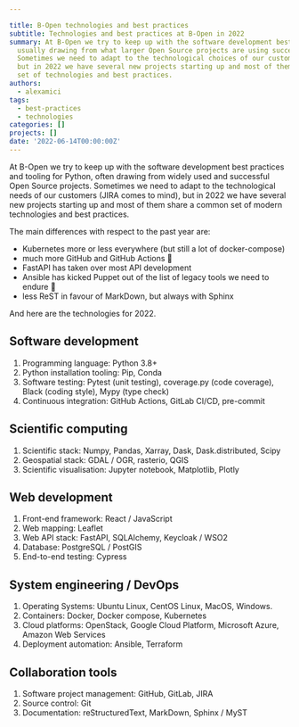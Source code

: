 ```yaml
---

title: B-Open technologies and best practices
subtitle: Technologies and best practices at B-Open in 2022
summary: At B-Open we try to keep up with the software development best practices and tooling,
  usually drawing from what larger Open Source projects are using successfully.
  Sometimes we need to adapt to the technological choices of our customers (JIRA comes to mind),
  but in 2022 we have several new projects starting up and most of them share a common
  set of technologies and best practices.
authors:
  - alexamici
tags:
  - best-practices
  - technologies
categories: []
projects: []
date: '2022-06-14T00:00:00Z'
---
```


At B-Open we try to keep up with the software development best practices and tooling for Python,
often drawing from widely used and successful Open Source projects.
Sometimes we need to adapt to the technological needs of our customers (JIRA comes to mind),
but in 2022 we have several new projects starting up and most of them share a common
set of modern technologies and best practices.

The main differences with respect to the past year are:

- Kubernetes more or less everywhere (but still a lot of docker-compose)
- much more GitHub and GitHub Actions 🎊
- FastAPI has taken over most API development
- Ansible has kicked Puppet out of the list of legacy tools we need to endure 🥳
- less ReST in favour of MarkDown, but always with Sphinx

And here are the technologies for 2022.

## Software development

1. Programming language: Python 3.8+
1. Python installation tooling: Pip, Conda
1. Software testing: Pytest (unit testing), coverage.py (code coverage), Black (coding style), Mypy (type check)
1. Continuous integration: GitHub Actions, GitLab CI/CD, pre-commit

## Scientific computing

1. Scientific stack: Numpy, Pandas, Xarray, Dask, Dask.distributed, Scipy
1. Geospatial stack: GDAL / OGR, rasterio, QGIS
1. Scientific visualisation: Jupyter notebook, Matplotlib, Plotly

## Web development

1. Front-end framework: React / JavaScript
1. Web mapping: Leaflet
1. Web API stack: FastAPI, SQLAlchemy, Keycloak / WSO2
1. Database: PostgreSQL / PostGIS
1. End-to-end testing: Cypress

## System engineering / DevOps

1. Operating Systems: Ubuntu Linux, CentOS Linux, MacOS, Windows.
1. Containers: Docker, Docker compose, Kubernetes
1. Cloud platforms: OpenStack, Google Cloud Platform, Microsoft Azure, Amazon Web Services
1. Deployment automation: Ansible, Terraform

## Collaboration tools

1. Software project management: GitHub, GitLab, JIRA
1. Source control: Git
1. Documentation: reStructuredText, MarkDown, Sphinx / MyST
